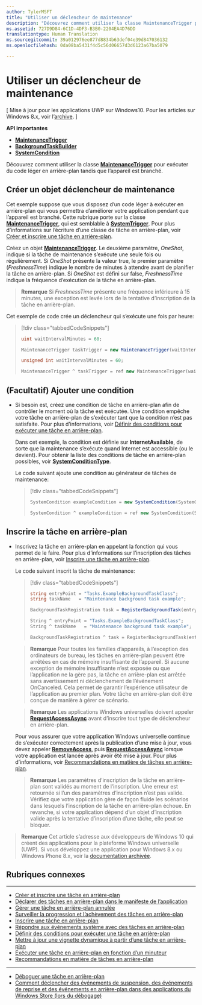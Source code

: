 ```yaml
---
author: TylerMSFT
title: "Utiliser un déclencheur de maintenance"
description: "Découvrez comment utiliser la classe MaintenanceTrigger pour exécuter du code léger en arrière-plan tandis que l’appareil est branché."
ms.assetid: 727D9D84-6C1D-4DF3-B3B0-2204EA4D76DD
translationtype: Human Translation
ms.sourcegitcommit: 39a012976ee877d8834b63def04e39d847036132
ms.openlocfilehash: 0da08ba5431f4d5c56d06657d3d6123a67ba5079

---
```


# Utiliser un déclencheur de maintenance


\[ Mise à jour pour les applications UWP sur Windows10. Pour les articles sur Windows 8.x, voir l’[archive](http://go.microsoft.com/fwlink/p/?linkid=619132). \]


**API importantes**

-   [**MaintenanceTrigger**](https://msdn.microsoft.com/library/windows/apps/hh700517)
-   [**BackgroundTaskBuilder**](https://msdn.microsoft.com/library/windows/apps/br224768)
-   [**SystemCondition**](https://msdn.microsoft.com/library/windows/apps/br224834)

Découvrez comment utiliser la classe [**MaintenanceTrigger**](https://msdn.microsoft.com/library/windows/apps/hh700517) pour exécuter du code léger en arrière-plan tandis que l’appareil est branché.

## Créer un objet déclencheur de maintenance


Cet exemple suppose que vous disposez d’un code léger à exécuter en arrière-plan qui vous permettra d’améliorer votre application pendant que l’appareil est branché. Cette rubrique porte sur la classe [**MaintenanceTrigger**](https://msdn.microsoft.com/library/windows/apps/hh700517), qui est semblable à [**SystemTrigger**](https://msdn.microsoft.com/library/windows/apps/br224839). Pour plus d’informations sur l’écriture d’une classe de tâche en arrière-plan, voir [Créer et inscrire une tâche en arrière-plan](create-and-register-a-background-task.md).

Créez un objet [**MaintenanceTrigger**](https://msdn.microsoft.com/library/windows/apps/br224843). Le deuxième paramètre, *OneShot*, indique si la tâche de maintenance s’exécute une seule fois ou régulièrement. Si *OneShot* présente la valeur true, le premier paramètre (*FreshnessTime*) indique le nombre de minutes à attendre avant de planifier la tâche en arrière-plan. Si *OneShot* est défini sur false, *FreshnessTime* indique la fréquence d’exécution de la tâche en arrière-plan.

> **Remarque** Si *FreshnessTime* présente une fréquence inférieure à 15 minutes, une exception est levée lors de la tentative d’inscription de la tâche en arrière-plan.

 

Cet exemple de code crée un déclencheur qui s’exécute une fois par heure:

> [!div class="tabbedCodeSnippets"]
> ```cs
> uint waitIntervalMinutes = 60;
>
> MaintenanceTrigger taskTrigger = new MaintenanceTrigger(waitIntervalMinutes, false);
> ```
> ```cpp
> unsigned int waitIntervalMinutes = 60;
>
> MaintenanceTrigger ^ taskTrigger = ref new MaintenanceTrigger(waitIntervalMinutes, false);
> ```

## (Facultatif) Ajouter une condition

-   Si besoin est, créez une condition de tâche en arrière-plan afin de contrôler le moment où la tâche est exécutée. Une condition empêche votre tâche en arrière-plan de s’exécuter tant que la condition n’est pas satisfaite. Pour plus d’informations, voir [Définir des conditions pour exécuter une tâche en arrière-plan](set-conditions-for-running-a-background-task.md).

    Dans cet exemple, la condition est définie sur **InternetAvailable**, de sorte que la maintenance s’exécute quand Internet est accessible (ou le devient). Pour obtenir la liste des conditions de tâche en arrière-plan possibles, voir [**SystemConditionType**](https://msdn.microsoft.com/library/windows/apps/br224835).

    Le code suivant ajoute une condition au générateur de tâches de maintenance:

    > [!div class="tabbedCodeSnippets"]
    > ```cs
    > SystemCondition exampleCondition = new SystemCondition(SystemConditionType.InternetAvailable);
    > ```
    > ```cpp
    > SystemCondition ^ exampleCondition = ref new SystemCondition(SystemConditionType::InternetAvailable);
    > ```

## Inscrire la tâche en arrière-plan


-   Inscrivez la tâche en arrière-plan en appelant la fonction qui vous permet de le faire. Pour plus d’informations sur l’inscription des tâches en arrière-plan, voir [Inscrire une tâche en arrière-plan](register-a-background-task.md).

    Le code suivant inscrit la tâche de maintenance:

    > [!div class="tabbedCodeSnippets"]
    > ```cs
    > string entryPoint = "Tasks.ExampleBackgroundTaskClass";
    > string taskName   = "Maintenance background task example";
    >
    > BackgroundTaskRegistration task = RegisterBackgroundTask(entryPoint, taskName, taskTrigger, exampleCondition);
    > ```
    > ```cpp
    > String ^ entryPoint = "Tasks.ExampleBackgroundTaskClass";
    > String ^ taskName   = "Maintenance background task example";
    >
    > BackgroundTaskRegistration ^ task = RegisterBackgroundTask(entryPoint, taskName, taskTrigger, exampleCondition);
    > ```

    > **Remarque** Pour toutes les familles d’appareils, à l’exception des ordinateurs de bureau, les tâches en arrière-plan peuvent être arrêtées en cas de mémoire insuffisante de l’appareil. Si aucune exception de mémoire insuffisante n’est exposée ou que l’application ne la gère pas, la tâche en arrière-plan est arrêtée sans avertissement ni déclenchement de l’événement OnCanceled. Cela permet de garantir l’expérience utilisateur de l’application au premier plan. Votre tâche en arrière-plan doit être conçue de manière à gérer ce scénario.

    > **Remarque** Les applications Windows universelles doivent appeler [**RequestAccessAsync**](https://msdn.microsoft.com/library/windows/apps/hh700485) avant d’inscrire tout type de déclencheur en arrière-plan.

    Pour vous assurer que votre application Windows universelle continue de s’exécuter correctement après la publication d’une mise à jour, vous devez appeler [**RemoveAccess**](https://msdn.microsoft.com/library/windows/apps/hh700471), puis [**RequestAccessAsync**](https://msdn.microsoft.com/library/windows/apps/hh700485) lorsque votre application est lancée après avoir été mise à jour. Pour plus d’informations, voir [Recommandations en matière de tâches en arrière-plan](guidelines-for-background-tasks.md).

    > **Remarque** Les paramètres d’inscription de la tâche en arrière-plan sont validés au moment de l’inscription. Une erreur est retournée si l’un des paramètres d’inscription n’est pas valide. Vérifiez que votre application gère de façon fluide les scénarios dans lesquels l’inscription de la tâche en arrière-plan échoue. En revanche, si votre application dépend d’un objet d’inscription valide après la tentative d’inscription d’une tâche, elle peut se bloquer.


> **Remarque** Cet article s’adresse aux développeurs de Windows 10 qui créent des applications pour la plateforme Windows universelle (UWP). Si vous développez une application pour Windows 8.x ou Windows Phone 8.x, voir la [documentation archivée](http://go.microsoft.com/fwlink/p/?linkid=619132).

## Rubriques connexes


****

* [Créer et inscrire une tâche en arrière-plan](create-and-register-a-background-task.md)
* [Déclarer des tâches en arrière-plan dans le manifeste de l’application](declare-background-tasks-in-the-application-manifest.md)
* [Gérer une tâche en arrière-plan annulée](handle-a-cancelled-background-task.md)
* [Surveiller la progression et l’achèvement des tâches en arrière-plan](monitor-background-task-progress-and-completion.md)
* [Inscrire une tâche en arrière-plan](register-a-background-task.md)
* [Répondre aux événements système avec des tâches en arrière-plan](respond-to-system-events-with-background-tasks.md)
* [Définir des conditions pour exécuter une tâche en arrière-plan](set-conditions-for-running-a-background-task.md)
* [Mettre à jour une vignette dynamique à partir d’une tâche en arrière-plan](update-a-live-tile-from-a-background-task.md)
* [Exécuter une tâche en arrière-plan en fonction d’un minuteur](run-a-background-task-on-a-timer-.md)
* [Recommandations en matière de tâches en arrière-plan](guidelines-for-background-tasks.md)

****

* [Déboguer une tâche en arrière-plan](debug-a-background-task.md)
* [Comment déclencher des événements de suspension, des événements de reprise et des événements en arrière-plan dans des applications du Windows Store (lors du débogage)](http://go.microsoft.com/fwlink/p/?linkid=254345)

 

 



<!--HONumber=Jun16_HO5-->


